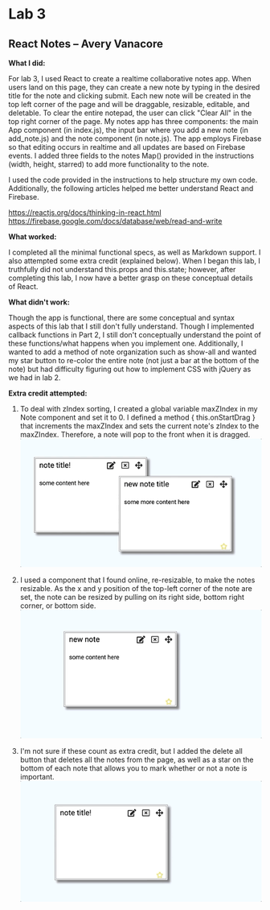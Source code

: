 # Lab 3 
## React Notes – Avery Vanacore 

__What I did:__

For lab 3, I used React to create a realtime collaborative notes app.  When users land on this page, they can create a new  note by typing in the desired title for the note and clicking submit.  Each new note will be created in the top left corner of the page and will be draggable, resizable, editable, and deletable.  To clear the entire notepad, the user can click "Clear All" in the top right corner of the page.  My notes app has three components: the main App component (in index.js), the input bar where you add a new note (in add_note.js) and the note component (in note.js).  The app employs Firebase so that editing occurs in realtime and all updates are based on Firebase events.  I added three fields to the notes Map() provided in the instructions (width, height, starred) to add more functionality to the note.

I used the code provided in the instructions to help structure my own code.  Additionally, the following articles helped me better understand React and Firebase.

<https://reactjs.org/docs/thinking-in-react.html>
<https://firebase.google.com/docs/database/web/read-and-write>


__What worked:__

I completed all the minimal functional specs, as well as Markdown support.  I also attempted some extra credit (explained below). When I began this lab, I truthfully did not understand this.props and this.state; however, after completing this lab, I now have a better grasp on these conceptual details of React.  


__What didn't work:__

Though the app is functional, there are some conceptual and syntax aspects of this lab that I still don't fully understand.  Though I implemented callback functions in Part 2, I still don't conceptually understand the point of these functions/what happens when you implement one.  Additionally, I wanted to add a method of note organization such as show-all and wanted my star button to re-color the entire note (not just a bar at the bottom of the note) but had difficulty figuring out how to implement CSS with jQuery as we had in lab 2.


__Extra credit attempted:__

1. To deal with zIndex sorting, I created a global variable maxZIndex in my Note component and set it to 0.  I defined a method { this.onStartDrag } that increments the maxZIndex and sets the current note's zIndex to the maxZIndex.  Therefore, a note will pop to the front when it is dragged.
![](dragging-note.gif)

2. I used a component that I found online, re-resizable, to make the notes resizable.  As the x and y position of the top-left corner of the note are set, the note can be resized by pulling on its right side, bottom right corner, or bottom side.
![](resizing-note.gif)

3. I'm not sure if these count as extra credit, but I added the delete all button that deletes all the notes from the page, as well as a star on the bottom of each note that allows you to mark whether or not a note is important.
![](starring-note.gif)